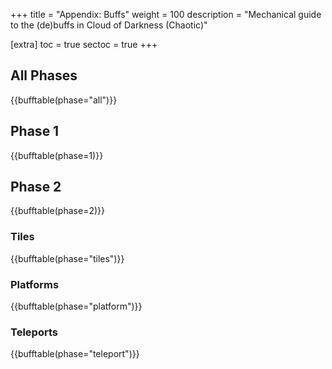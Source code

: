 +++
title = "Appendix: Buffs"
weight = 100
description = "Mechanical guide to the (de)buffs in Cloud of Darkness (Chaotic)"

[extra]
toc = true
sectoc = true
+++
## All Phases

{{bufftable(phase="all")}}

## Phase 1

{{bufftable(phase=1)}}

## Phase 2

{{bufftable(phase=2)}}

### Tiles

{{bufftable(phase="tiles")}}

### Platforms

{{bufftable(phase="platform")}}

### Teleports

{{bufftable(phase="teleport")}}
